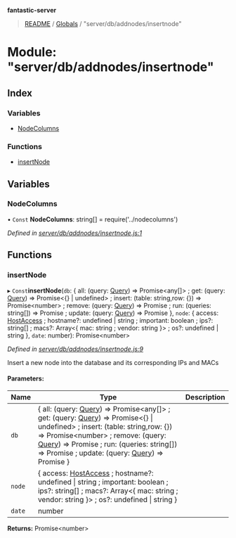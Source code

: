 **fantastic-server**

> [README](../README.md) / [Globals](../globals.md) / "server/db/addnodes/insertnode"

# Module: "server/db/addnodes/insertnode"

## Index

### Variables

* [NodeColumns](_server_db_addnodes_insertnode_.md#nodecolumns)

### Functions

* [insertNode](_server_db_addnodes_insertnode_.md#insertnode)

## Variables

### NodeColumns

• `Const` **NodeColumns**: string[] = require('../nodecolumns')

*Defined in [server/db/addnodes/insertnode.js:1](https://github.com/besimorhino/project-fantastic/blob/a9b4b41/server/db/addnodes/insertnode.js#L1)*

## Functions

### insertNode

▸ `Const`**insertNode**(`db`: { all: (query: [Query](_packages_fantastic_utils_db_types_d_.md#query)) => Promise\<any[]> ; get: (query: [Query](_packages_fantastic_utils_db_types_d_.md#query)) => Promise\<{} \| undefined> ; insert: (table: string,row: {}) => Promise\<number> ; remove: (query: [Query](_packages_fantastic_utils_db_types_d_.md#query)) => Promise ; run: (queries: string[]) => Promise ; update: (query: [Query](_packages_fantastic_utils_db_types_d_.md#query)) => Promise  }, `node`: { access: [HostAccess](_server_db_types_d_.md#hostaccess) ; hostname?: undefined \| string ; important: boolean ; ips?: string[] ; macs?: Array\<{ mac: string ; vendor: string  }> ; os?: undefined \| string  }, `date`: number): Promise\<number>

*Defined in [server/db/addnodes/insertnode.js:9](https://github.com/besimorhino/project-fantastic/blob/a9b4b41/server/db/addnodes/insertnode.js#L9)*

Insert a new node into the database and its corresponding IPs and MACs

#### Parameters:

Name | Type | Description |
------ | ------ | ------ |
`db` | { all: (query: [Query](_packages_fantastic_utils_db_types_d_.md#query)) => Promise\<any[]> ; get: (query: [Query](_packages_fantastic_utils_db_types_d_.md#query)) => Promise\<{} \| undefined> ; insert: (table: string,row: {}) => Promise\<number> ; remove: (query: [Query](_packages_fantastic_utils_db_types_d_.md#query)) => Promise ; run: (queries: string[]) => Promise ; update: (query: [Query](_packages_fantastic_utils_db_types_d_.md#query)) => Promise  } |  |
`node` | { access: [HostAccess](_server_db_types_d_.md#hostaccess) ; hostname?: undefined \| string ; important: boolean ; ips?: string[] ; macs?: Array\<{ mac: string ; vendor: string  }> ; os?: undefined \| string  } |  |
`date` | number |   |

**Returns:** Promise\<number>
